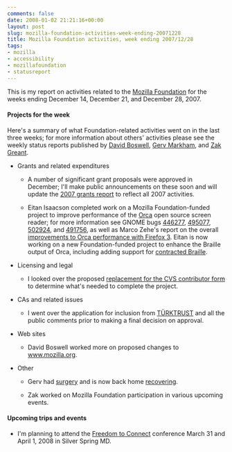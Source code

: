 ```yaml
---
comments: false
date: 2008-01-02 21:21:16+00:00
layout: post
slug: mozilla-foundation-activities-week-ending-20071228
title: Mozilla Foundation activities, week ending 2007/12/28
tags:
- mozilla
- accessibility
- mozillafoundation
- statusreport
---
```


This is my report on activities related to the [Mozilla Foundation](http://www.mozilla.org/foundation/) for the weeks ending December 14, December 21, and December 28, 2007.


#### Projects for the week


Here's a summary of what Foundation-related activities went on in the last three weeks; for more information about others' activities please see the weekly status reports published by [David Boswell](http://davidwboswell.wordpress.com/), [Gerv Markham](http://weblogs.mozillazine.org/gerv/), and [Zak Greant](http://zak.greant.com/).



	
  * Grants and related expenditures

	
    * A number of significant grant proposals were approved in December; I'll make public announcements on these soon and will update the [2007 grants report](http://hecker.org/mozilla/foundation-grants-2007) to reflect all 2007 activities.

	
    * Eitan Isaacson completed work on a Mozilla Foundation-funded project to improve performance of the [Orca](http://live.gnome.org/Orca) open source screen reader; for more information see GNOME bugs [446277](http://bugzilla.gnome.org/show_bug.cgi?id=446277), [495077](http://bugzilla.gnome.org/show_bug.cgi?id=495077), [502924](http://bugzilla.gnome.org/show_bug.cgi?id=502924), and [491756](http://bugzilla.gnome.org/show_bug.cgi?id=491756), as well as Marco Zehe's report on the overall [improvements to Orca performance with Firefox 3](http://www.marcozehe.de/2007/12/21/orca-is-gearing-up-with-firefox/). Eitan is now working on a new Foundation-funded project to enhance the Braille output of Orca, including adding support for [contracted Braille](http://www.dotlessbraille.org/braillecontractions.htm).




	
  * Licensing and legal

	
    * I looked over the proposed [replacement for the CVS contributor form](https://bugzilla.mozilla.org/show_bug.cgi?id=342029) to determine what's needed to complete the project.




	
  * CAs and related issues

	
    * I went over the application for inclusion from [TÜRKTRUST](https://bugzilla.mozilla.org/show_bug.cgi?id=380635) and all the public comments prior to making a final decision on approval.




	
  * Web sites

	
    * David Boswell worked more on proposed changes to www.mozilla.org.




	
  * Other

	
    * Gerv had [surgery](http://weblogs.mozillazine.org/gerv/archives/2007/12/operation_date_confirmed.html) and is now back home [recovering](http://weblogs.mozillazine.org/gerv/archives/2007/12/out_of_hospital.html).

	
    * Zak worked on Mozilla Foundation participation in various upcoming events.







#### Upcoming trips and events





	
  * I'm planning to attend the [Freedom to Connect](http://freedom-to-connect.net/) conference March 31 and April 1, 2008 in Silver Spring MD.


